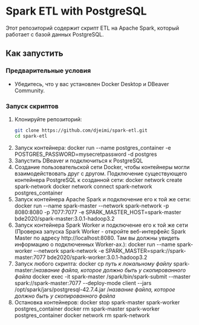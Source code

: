 # Spark ETL with PostgreSQL


Этот репозиторий содержит скрипт ETL на Apache Spark, который работает с базой данных PostgreSQL.

## Как запустить

### Предварительные условия

- Убедитесь, что у вас установлен Docker Desktop и DBeaver Community.

### Запуск скриптов

1. Клонируйте репозиторий:
   ```sh
   git clone https://github.com/djeimi/spark-etl.git
   cd spark-etl
2. Запуск контейнера:
   docker run --name postgres_container -e POSTGRES_PASSWORD=mysecretpassword -d postgres
3. Запустить DBeaver и подключиться к PostgreSQL
4. Создание пользовательской сети Docker, чтобы контейнеры могли взаимодействовать друг с другом.
   Подключение существующего контейнера PostgreSQL к созданной сети:
   docker network create spark-network
   docker network connect spark-network postgres_container
5. Запуск контейнера Apache Spark и подключение его к той же сети:
   docker run --name spark-master --network spark-network -p 8080:8080 -p 7077:7077 -e SPARK_MASTER_HOST=spark-master bde2020/spark-master:3.0.1-hadoop3.2
6. Запуск контейнера Spark Worker и подключение его к той же сети (Проверка запуска Spark Worker - откройте веб-интерфейс Spark Master по адресу http://localhost:8080. Там вы должны увидеть информацию о подключенных Worker-ах.):
   docker run --name spark-worker --network spark-network -e SPARK_MASTER=spark://spark-master:7077 bde2020/spark-worker:3.0.1-hadoop3.2
7. Запуск любого скрипта:
   docker cp *путь к локальному файлу* spark-master:/*название файла, которое должно быть у скопированного файла*
   docker exec -it spark-master /spark/bin/spark-submit --master spark://spark-master:7077 --deploy-mode client --jars /opt/spark/jars/postgresql-42.7.4.jar /*название файла, которое должно быть у скопированного файла*
8. Остановка контейнеров:
   docker stop spark-master spark-worker postgres_container
   docker rm spark-master spark-worker postgres_container
   docker network rm spark-network

